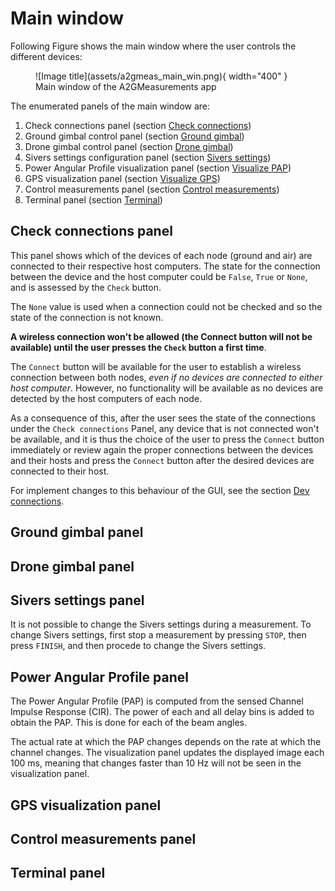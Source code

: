 # Main window

Following Figure shows the main window where the user controls the different devices:

<figure markdown="span">
  ![Image title](assets/a2gmeas_main_win.png){ width="400" }
  <figcaption>Main window of the A2GMeasurements app</figcaption>
</figure>

The enumerated panels of the main window are:

1. Check connections panel (section [Check connections](PanelsGUI.md#check-connections-panel))
2. Ground gimbal control panel (section [Ground gimbal](PanelsGUI.md#ground-gimbal-panel))
3. Drone gimbal control panel (section [Drone gimbal](PanelsGUI.md#drone-gimbal-panel))
4. Sivers settings configuration panel (section [Sivers settings](PanelsGUI.md#sivers-settings-panel))
5. Power Angular Profile visualization panel (section [Visualize PAP](PanelsGUI.md#power-angular-profile-panel))
6. GPS visualization panel (section [Visualize GPS](PanelsGUI.md#gps-visualization-panel))
7. Control measurements panel (section [Control measurements](PanelsGUI.md#control-measurements-panel))
8. Terminal panel (section [Terminal](PanelsGUI.md#terminal-panel))

## Check connections panel

This panel shows which of the devices of each node (ground and air) are connected to their respective host computers. The state for the connection between the device and the host computer could be ``False``, ``True`` or ``None``, and is assessed by the ``Check`` button. 

The ``None`` value is used when a connection could not be checked and so the state of the connection is not known. 

**A wireless connection won't be allowed (the Connect button will not be available) until the user presses the ``Check`` button a first time**.

The ``Connect`` button will be available for the user to establish a wireless connection between both nodes, *even if no devices are connected to either host computer*. However, no functionality will be available as no devices are detected by the host computers of each node. 

As a consequence of this, after the user sees the state of the connections under the ``Check connections`` Panel, any device that is not connected won't be available, and it is thus the choice of the user to press the ``Connect`` button immediately or review again the proper connections between the devices and their hosts and press the ``Connect`` button after the desired devices are connected to their host.

For implement changes to this behaviour of the GUI, see the section [Dev connections](InfoDevelopers.md#connections-handling).

## Ground gimbal panel

## Drone gimbal panel

## Sivers settings panel

It is not possible to change the Sivers settings during a measurement. To change Sivers settings, first stop a measurement by pressing ``STOP``, then press ``FINISH``, and then procede to change the Sivers settings.


## Power Angular Profile panel

The Power Angular Profile (PAP) is computed from the sensed Channel Impulse Response (CIR). The power of each and all delay bins is added to obtain the PAP. This is done for each of the beam angles.

The actual rate at which the PAP changes depends on the rate at which the channel changes. The visualization panel updates the displayed image each 100 ms, meaning that changes faster than 10 Hz will not be seen in the visualization panel.


## GPS visualization panel

## Control measurements panel

## Terminal panel